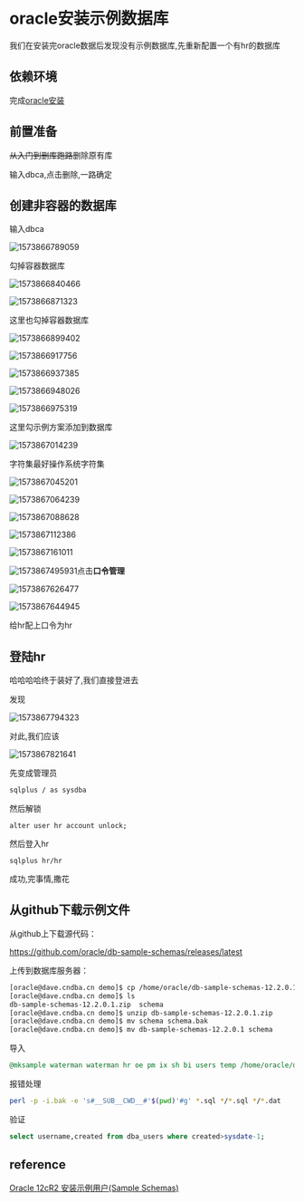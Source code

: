 # oracle安装示例数据库

我们在安装完oracle数据后发现没有示例数据库,先重新配置一个有hr的数据库

## 依赖环境

完成[oracle安装](./2019-11-03-oracle工作环境.md)

## 前置准备

~~从入门到删库跑路~~删除原有库

输入dbca,点击删除,一路确定

## 创建非容器的数据库

输入dbca

![1573866789059](2019-11-16-oracle%E5%AE%89%E8%A3%85%E7%A4%BA%E4%BE%8B%E6%95%B0%E6%8D%AE%E5%BA%93.assets/1573866789059.png)

勾掉容器数据库

![1573866840466](2019-11-16-oracle%E5%AE%89%E8%A3%85%E7%A4%BA%E4%BE%8B%E6%95%B0%E6%8D%AE%E5%BA%93.assets/1573866845789.png)

![1573866871323](2019-11-16-oracle%E5%AE%89%E8%A3%85%E7%A4%BA%E4%BE%8B%E6%95%B0%E6%8D%AE%E5%BA%93.assets/1573866871323.png)

这里也勾掉容器数据库

![1573866899402](2019-11-16-oracle%E5%AE%89%E8%A3%85%E7%A4%BA%E4%BE%8B%E6%95%B0%E6%8D%AE%E5%BA%93.assets/1573866899402.png)

![1573866917756](2019-11-16-oracle%E5%AE%89%E8%A3%85%E7%A4%BA%E4%BE%8B%E6%95%B0%E6%8D%AE%E5%BA%93.assets/1573866917756.png)

![1573866937385](2019-11-16-oracle%E5%AE%89%E8%A3%85%E7%A4%BA%E4%BE%8B%E6%95%B0%E6%8D%AE%E5%BA%93.assets/1573866937385.png)

![1573866948026](2019-11-16-oracle%E5%AE%89%E8%A3%85%E7%A4%BA%E4%BE%8B%E6%95%B0%E6%8D%AE%E5%BA%93.assets/1573866948026.png)

![1573866975319](2019-11-16-oracle%E5%AE%89%E8%A3%85%E7%A4%BA%E4%BE%8B%E6%95%B0%E6%8D%AE%E5%BA%93.assets/1573866975319.png)

这里勾示例方案添加到数据库

![1573867014239](2019-11-16-oracle%E5%AE%89%E8%A3%85%E7%A4%BA%E4%BE%8B%E6%95%B0%E6%8D%AE%E5%BA%93.assets/1573867014239.png)

字符集最好操作系统字符集

![1573867045201](2019-11-16-oracle%E5%AE%89%E8%A3%85%E7%A4%BA%E4%BE%8B%E6%95%B0%E6%8D%AE%E5%BA%93.assets/1573867045201.png)

![1573867064239](2019-11-16-oracle%E5%AE%89%E8%A3%85%E7%A4%BA%E4%BE%8B%E6%95%B0%E6%8D%AE%E5%BA%93.assets/1573867064239.png)

![1573867088628](2019-11-16-oracle%E5%AE%89%E8%A3%85%E7%A4%BA%E4%BE%8B%E6%95%B0%E6%8D%AE%E5%BA%93.assets/1573867088628.png)

![1573867112386](2019-11-16-oracle%E5%AE%89%E8%A3%85%E7%A4%BA%E4%BE%8B%E6%95%B0%E6%8D%AE%E5%BA%93.assets/1573867112386.png)

![1573867161011](2019-11-16-oracle%E5%AE%89%E8%A3%85%E7%A4%BA%E4%BE%8B%E6%95%B0%E6%8D%AE%E5%BA%93.assets/1573867161011.png)

![1573867495931](2019-11-16-oracle%E5%AE%89%E8%A3%85%E7%A4%BA%E4%BE%8B%E6%95%B0%E6%8D%AE%E5%BA%93.assets/1573867495931.png)点击**口令管理**

![1573867626477](2019-11-16-oracle%E5%AE%89%E8%A3%85%E7%A4%BA%E4%BE%8B%E6%95%B0%E6%8D%AE%E5%BA%93.assets/1573867626477.png)

![1573867644945](2019-11-16-oracle%E5%AE%89%E8%A3%85%E7%A4%BA%E4%BE%8B%E6%95%B0%E6%8D%AE%E5%BA%93.assets/1573867644945.png)

给hr配上口令为hr

## 登陆hr

哈哈哈哈终于装好了,我们直接登进去

发现

![1573867794323](2019-11-16-oracle%E5%AE%89%E8%A3%85%E7%A4%BA%E4%BE%8B%E6%95%B0%E6%8D%AE%E5%BA%93.assets/1573867794323.png)

对此,我们应该

![1573867821641](2019-11-16-oracle%E5%AE%89%E8%A3%85%E7%A4%BA%E4%BE%8B%E6%95%B0%E6%8D%AE%E5%BA%93.assets/1573867821641.png)

先变成管理员

```bash
sqlplus / as sysdba
```

然后解锁

```
alter user hr account unlock;
```

然后登入hr

```
sqlplus hr/hr
```

成功,完事情,撒花



## 从github下载示例文件

从github上下载源代码：

https://github.com/oracle/db-sample-schemas/releases/latest

上传到数据库服务器：

```bash
[oracle@dave.cndba.cn demo]$ cp /home/oracle/db-sample-schemas-12.2.0.1.zip $ORACLE_HOME/demo
[oracle@dave.cndba.cn demo]$ ls
db-sample-schemas-12.2.0.1.zip  schema
[oracle@dave.cndba.cn demo]$ unzip db-sample-schemas-12.2.0.1.zip
[oracle@dave.cndba.cn demo]$ mv schema schema.bak
[oracle@dave.cndba.cn demo]$ mv db-sample-schemas-12.2.0.1 schema
```



导入

```sql
@mksample waterman waterman hr oe pm ix sh bi users temp /home/oracle/dbca/ 192.168.0.220:1521/orcl
```

报错处理
```bash
perl -p -i.bak -e 's#__SUB__CWD__#'$(pwd)'#g' *.sql */*.sql */*.dat
```

验证
```sql
select username,created from dba_users where created>sysdate-1;
```


## reference

[Oracle 12cR2 安装示例用户(Sample Schemas)](https://www.cndba.cn/dave/article/1985)

